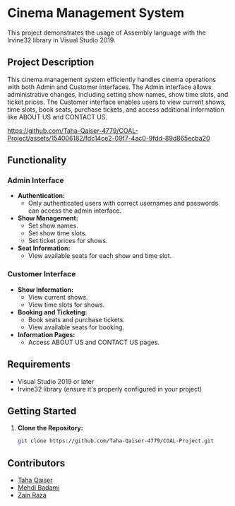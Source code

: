 # Cinema Management System

This project demonstrates the usage of Assembly language with the Irvine32 library in Visual Studio 2019.

## Project Description
This cinema management system efficiently handles cinema operations with both Admin and Customer interfaces. The Admin interface allows administrative changes, including setting show names, show time slots, and ticket prices. The Customer interface enables users to view current shows, time slots, book seats, purchase tickets, and access additional information like ABOUT US and CONTACT US.




https://github.com/Taha-Qaiser-4779/COAL-Project/assets/154006182/fdc14ce2-09f7-4ac0-9fdd-89d865ecba20




## Functionality
### Admin Interface
- **Authentication:**
  - Only authenticated users with correct usernames and passwords can access the admin interface.
- **Show Management:**
  - Set show names.
  - Set show time slots.
  - Set ticket prices for shows.
- **Seat Information:**
  - View available seats for each show and time slot.

### Customer Interface
- **Show Information:**
  - View current shows.
  - View time slots for shows.
- **Booking and Ticketing:**
  - Book seats and purchase tickets.
  - View available seats for booking.
- **Information Pages:**
  - Access ABOUT US and CONTACT US pages.

## Requirements

- Visual Studio 2019 or later
- Irvine32 library (ensure it's properly configured in your project)

## Getting Started

1. **Clone the Repository:**
   ```bash
   git clone https://github.com/Taha-Qaiser-4779/COAL-Project.git


## Contributors

- [Taha Qaiser](https://github.com/MONO-C1oud)
- [Mehdi Badami](https://github.com/Binary-Assassin)
- [Zain Raza](https://github.com/0xZainRaza/)
